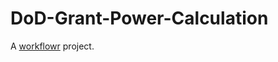 # DoD-Grant-Power-Calculation

A [workflowr][] project.

[workflowr]: https://github.com/jdblischak/workflowr

